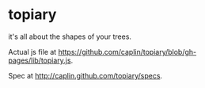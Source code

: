topiary
=======

it's all about the shapes of your trees.

Actual js file at https://github.com/caplin/topiary/blob/gh-pages/lib/topiary.js.

Spec at http://caplin.github.com/topiary/specs.
